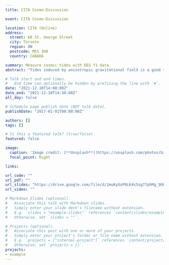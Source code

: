 ```yaml
---
title: CITA Cosmo-Discussion

event: CITA Cosmo-Discussion

location: CITA (Online)
address:
  street: 60 St. George Street
  city: Toronto
  region: ON
  postcode: M5S 3H8
  country: CANADA

summary: Measure cosmic tides with DES Y1 data.
abstract: "Tides induced by anisotropic gravitational field is a good tracer of the density distribution. This is also a good tool to extract structural information from small-scale structure which has been challenging due to non-linear dynamics. We will give an intuitive picture of this method, and also discuss the influence of redshift distortions and photo-Z error. Finally, we will talk about our current research to improve cosmological parameter constraints with DES Y1 data based on tidal reconstruction method."

# Talk start and end times.
#   End time can optionally be hidden by prefixing the line with `#`.
date: "2021-12-10T14:00:00Z"
date_end: "2021-12-10T14:30:00Z"
all_day: false

# Schedule page publish date (NOT talk date).
publishDate: "2017-01-01T00:00:00Z"

authors: []
tags: []

# Is this a featured talk? (true/false)
featured: false

image:
  caption: 'Image credit: [**Unsplash**](https://unsplash.com/photos/bzdhc5b3Bxs)'
  focal_point: Right

links:

url_code: ""
url_pdf: ""
url_slides: "https://drive.google.com/file/d/1muKyXxP6LK4s5sg77phMg_9UKUFk10hy/view?usp=sharing"
url_video: ""

# Markdown Slides (optional).
#   Associate this talk with Markdown slides.
#   Simply enter your slide deck's filename without extension.
#   E.g. `slides = "example-slides"` references `content/slides/example-slides.md`.
#   Otherwise, set `slides = ""`.

# Projects (optional).
#   Associate this post with one or more of your projects.
#   Simply enter your project's folder or file name without extension.
#   E.g. `projects = ["internal-project"]` references `content/project/deep-learning/index.md`.
#   Otherwise, set `projects = []`.
projects:
- example
---
```



